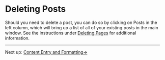 # Deleting Posts

Should you need to delete a post, you can do so by clicking on Posts in the left column, which will bring up a list of all of your existing posts in the main window.  See the instructions under [Deleting Pages](../pages/deleting-pages.html) for additional information.

---

Next up: [Content Entry and Formatting&#8594;](../content-entry-and-formatting/overview.html)